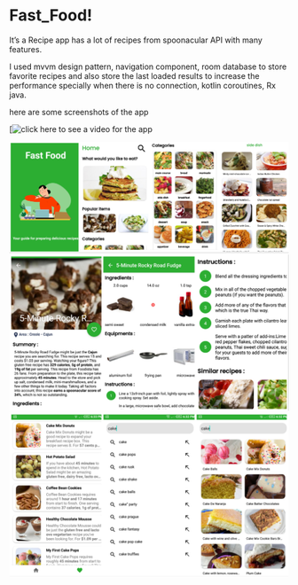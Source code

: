 # Fast_Food!

It’s a Recipe app has a lot of recipes from spoonacular API with many features.

I used mvvm design pattern, navigation component, room database to store
favorite recipes and also store the last loaded results to increase the performance
specially when there is no connection, kotlin coroutines, Rx java.

here are some screenshots of the app

[![click here to see a video for the app](https://www.linkedin.com/posts/abdelmohaymn-elbeshier-4146b0235_coding-project-android-activity-7079541242371448832-cOx5?utm_source=share&utm_medium=member_desktop)

<img src="images/fast_food_1.jpg">
<img src="images/fast_food_2.jpg" >
<img src="images/fast_food_3.jpg" >
